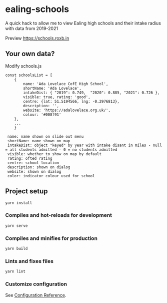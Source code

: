 # ealing-schools

A quick hack to allow me to view Ealing high schools and their intake radius with data from 2019-2021

Preview https://schools.roxb.in

## Your own data? 

Modify schools.js

```
const schoolsList = [ 
    {
        name: 'Ada Lovelace CofE High School',
        shortName: 'Ada Lovelace',
        intakeDist: { "2019": 0.749,  "2020": 0.885, "2021": 0.726 },
        visible: true, rating: 'good',
        centre: {lat: 51.5194566, lng: -0.2976813},
        description: '', 
        website: 'https://adalovelace.org.uk/', 
        colour: '#008f91'
    },
    ...
    }
```

```
 name: name shown on slide out menu
 shortName: name shown on map
 intakeDist: object "keyed" by year with intake disant in miles - null = all students admitted - 0 = no students admitted
 visible: whether to show on map by default
 rating: ofted rating
 centre: school location
 description: shown on dialog
 website: shown on dialog
 color: indicator colour used for school
```

## Project setup
```
yarn install
```

### Compiles and hot-reloads for development
```
yarn serve
```

### Compiles and minifies for production
```
yarn build
```

### Lints and fixes files
```
yarn lint
```

### Customize configuration
See [Configuration Reference](https://cli.vuejs.org/config/).
